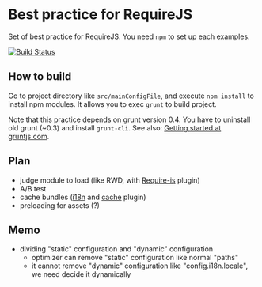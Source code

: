# Best practice for RequireJS

Set of best practice for RequireJS.
You need `npm` to set up each examples.

[![Build Status](https://travis-ci.org/eller86/requirejs-best-practice.png)](https://travis-ci.org/eller86/requirejs-best-practice)

## How to build

Go to project directory like `src/mainConfigFile`, and execute `npm install` to install npm modules. It allows you to exec `grunt` to build project.

Note that this practice depends on grunt version 0.4. You have to uninstall old grunt (~0.3) and install `grunt-cli`. See also: [Getting started at gruntjs.com](http://gruntjs.com/getting-started#installing-the-cli).

## Plan

* judge module to load (like RWD, with [Require-is](https://github.com/guybedford/require-is) plugin)
* A/B test
* cache bundles ([i18n](http://requirejs.org/docs/api.html#i18n) and [cache](https://github.com/jensarps/AMD-cache) plugin)
* preloading for assets (?)


## Memo

- dividing "static" configuration and "dynamic" configuration
    - optimizer can remove "static" configuration like normal "paths"
    - it cannot remove "dynamic" configuration like "config.i18n.locale", we need decide it dynamically